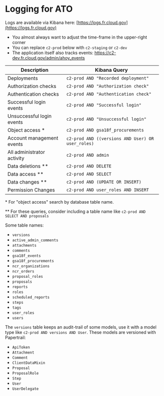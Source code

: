 # Logging for ATO

Logs are available via Kibana here: [https://logs.fr.cloud.gov](https://logs.fr.cloud.gov)

- You almost always want to adjust the time-frame in the upper-right corner
- You can replace `c2-prod` below with `c2-staging` or `c2-dev`
- The application itself also tracks events: https://c2-dev.fr.cloud.gov/admin/ahoy_events

| Description                | Kibana Query                                      |
| -------------------------- | ------------------------------------------------- |
| Deployments                | `c2-prod AND "Recorded deployment"`               |
| Authorization checks       | `c2-prod AND "Authorization check"`               |
| Authentication checks      | `c2-prod AND "Authentication check"`              |
| Successful login events    | `c2-prod AND "Successful login"`                  |
| Unsuccessful login events  | `c2-prod AND "Unsuccessful login"`                |
| Object access *            | `c2-prod AND gsa18f_procurements`                 |
| Account management events  | `c2-prod AND ((versions AND User) OR user_roles)` |
| All administrator activity | `c2-prod AND admin`                               |
| Data deletions **          | `c2-prod AND DELETE`                              |
| Data access **             | `c2-prod AND SELECT`                              |
| Data changes **            | `c2-prod AND (UPDATE OR INSERT)`                  |
| Permission Changes         | `c2-prod AND user_roles AND INSERT`               |


\* For "object access" search by database table name.

\** For these queries, consider including a table name like `c2-prod AND SELECT AND proposals`


Some table names:
- `versions`
- `active_admin_comments`
- `attachments`
- `comments`
- `gsa18f_events`
- `gsa18f_procurements`
- `ncr_organizations`
- `ncr_orders`
- `proposal_roles`
- `proposals`
- `reports`
- `roles`
- `scheduled_reports`
- `steps`
- `tags`
- `user_roles`
- `users`

The `versions` table keeps an audit-trail of some models, use it with a model type like `c2-prod AND versions AND User`.
These models are versioned with Papertrail:
- `ApiToken`
- `Attachment`
- `Comment`
- `ClientDataMixin`
- `Proposal`
- `ProposalRole`
- `Step`
- `User`
- `UserDelegate`